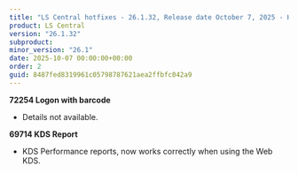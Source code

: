 ```yaml
---
title: "LS Central hotfixes - 26.1.32, Release date October 7, 2025 - Hotfixes"
product: LS Central
version: "26.1.32"
subproduct: 
minor_version: "26.1"
date: 2025-10-07 00:00:00+00:00
order: 2
guid: 8487fed8319961c05798787621aea2ffbfc042a9
---
```


<div><strong>72254 Logon with barcode</strong>
<ul><li>Details not available.</li></ul>
<strong>69714 KDS Report</strong>
<ul><li>KDS Performance reports, now works correctly when using the Web KDS.</li></ul></div>
